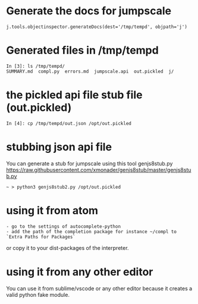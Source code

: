 # Generate the docs for jumpscale
```
j.tools.objectinspector.generateDocs(dest='/tmp/tempd', objpath='j')
```
# Generated files in /tmp/tempd

```
In [3]: ls /tmp/tempd/
SUMMARY.md  compl.py  errors.md  jumpscale.api  out.pickled  j/
```

# the pickled api file stub file (out.pickled)

```
In [4]: cp /tmp/tempd/out.json /opt/out.pickled
```

# stubbing json api file 
You can generate a stub for jumpscale using this tool genjs8stub.py
https://raw.githubusercontent.com/xmonader/genjs8stub/master/genjs8stub.py

```
~ > python3 genjs8stub2.py /opt/out.pickled 

```
# using it from atom
	- go to the settings of autocomplete-python
	- add the path of the completion package for instance ~/compl to `Extra Paths for Packages`
or copy it to your dist-packages of the interpreter.

# using it from any other editor
You can use it from sublime/vscode or any other editor because it creates a valid python fake module.  
